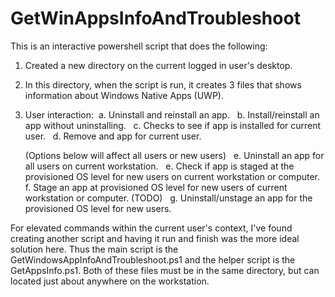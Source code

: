 # GetWinAppsInfoAndTroubleshoot
This is an interactive powershell script that does the following:
1. Created a new directory on the current logged in user's desktop.
2. In this directory, when the script is run, it creates 3 files that shows information about Windows Native Apps (UWP).
3. User interaction:&nbsp;
   a. Uninstall and reinstall an app. &nbsp;
   b. Install/reinstall an app without uninstalling. &nbsp;
   c. Checks to see if app is installed for current user. &nbsp;
   d. Remove and app for current user. &nbsp;
   
   (Options below will affect all users or new users) &nbsp;
   e. Uninstall an app for all users on current workstation. &nbsp;
   e. Check if app is staged at the provisioned OS level for new users on current workstation or computer. &nbsp;
   f. Stage an app at provisioned OS level for new users of current workstation or computer. (TODO) &nbsp;
   g. Uninstall/unstage an app for the provisioned OS level for new users. &nbsp;
 
 For elevated commands within the current user's context, I've found creating another script and having it run and finish
 was the more ideal solution here. Thus the main script is the GetWindowsAppInfoAndTroubleshoot.ps1 and the helper script is
 the GetAppsInfo.ps1. Both of these files must be in the same directory, but can located just about anywhere on the workstation.
